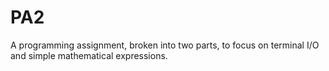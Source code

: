 PA2
=========================
A programming assignment, broken into two parts, to focus on terminal I/O and simple mathematical expressions.
